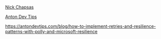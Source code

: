 [Nick Chapsas](https://nickchapsas.com/)

[Anton Dev Tips](https://antondevtips.com/blog/best-practices-for-increasing-code-quality-in-dotnet-projects)

https://antondevtips.com/blog/how-to-implement-retries-and-resilience-patterns-with-polly-and-microsoft-resilience
